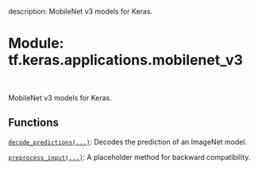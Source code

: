 description: MobileNet v3 models for Keras.

<div itemscope itemtype="http://developers.google.com/ReferenceObject">
<meta itemprop="name" content="tf.keras.applications.mobilenet_v3" />
<meta itemprop="path" content="Stable" />
</div>

# Module: tf.keras.applications.mobilenet_v3

<!-- Insert buttons and diff -->

<table class="tfo-notebook-buttons tfo-api nocontent" align="left">

</table>



MobileNet v3 models for Keras.



## Functions

[`decode_predictions(...)`](../../../tf/keras/applications/mobilenet_v3/decode_predictions.md): Decodes the prediction of an ImageNet model.

[`preprocess_input(...)`](../../../tf/keras/applications/mobilenet_v3/preprocess_input.md): A placeholder method for backward compatibility.

